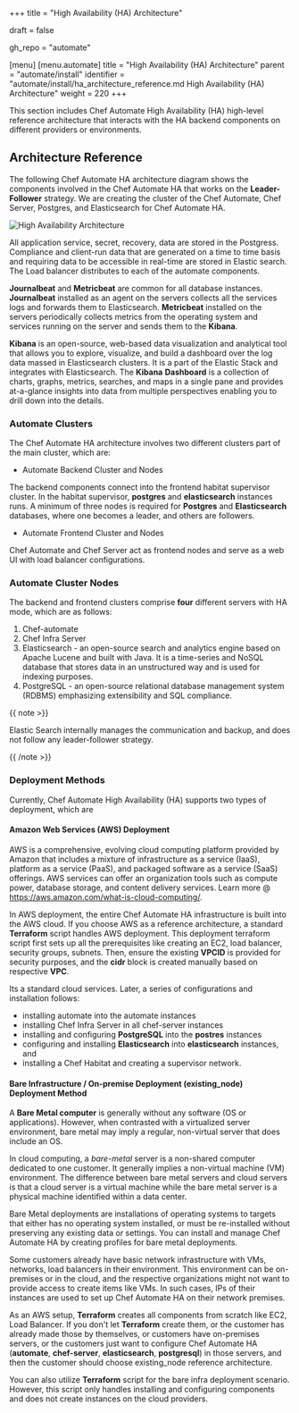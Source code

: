 +++
title = "High Availability (HA) Architecture"

draft = false

gh_repo = "automate"

[menu]
  [menu.automate]
    title = "High Availability (HA) Architecture"
    parent = "automate/install"
    identifier = "automate/install/ha_architecture_reference.md High Availability (HA) Architecture"
    weight = 220
+++

This section includes Chef Automate High Availability (HA) high-level reference architecture that interacts with the HA backend components on different providers or environments.

## Architecture Reference

The following Chef Automate HA architecture diagram shows the components involved in the Chef Automate HA that works on the **Leader-Follower** strategy. We are creating the cluster of the Chef Automate, Chef Server, Postgres, and Elasticsearch for Chef Automate HA.

![High Availability Architecture](/images/automate/ha_architecture.png)

All application service, secret, recovery, data are stored in the Postgress. Compliance and client-run data that are generated on a time to time basis and requiring data to be accessible in real-time are stored in Elastic search. The Load balancer distributes to each of the automate components.

**Journalbeat** and **Metricbeat** are common for all database instances. **Journalbeat** installed as an agent on the servers collects all the services logs and forwards them to Elasticsearch. **Metricbeat** installed on the servers periodically collects metrics from the operating system and services running on the server and sends them to the **Kibana**.

**Kibana** is an open-source, web-based data visualization and analytical tool that allows you to explore, visualize, and build a dashboard over the log data massed in Elasticsearch clusters. It is a part of the Elastic Stack and integrates with Elasticsearch. The **Kibana** **Dashboard** is a collection of charts, graphs, metrics, searches, and maps in a single pane and provides at-a-glance insights into data from multiple perspectives enabling you to drill down into the details.

### Automate Clusters

The Chef Automate HA architecture involves two different clusters part of the main cluster, which are:

- Automate Backend Cluster and Nodes

The backend components connect into the frontend habitat supervisor cluster. In the habitat supervisor, **postgres** and **elasticsearch** instances runs. A minimum of three nodes is required for **Postgres** and **Elasticsearch** databases, where one becomes a leader, and others are followers.

- Automate Frontend Cluster and Nodes

Chef Automate and Chef Server act as frontend nodes and serve as a web UI with load balancer configurations.

### Automate Cluster Nodes

The backend and frontend clusters comprise **four** different servers with HA mode, which are as follows:

1. Chef-automate
2. Chef Infra Server
3. Elasticsearch - an open-source search and analytics engine based on Apache Lucene and built with Java. It is a time-series and NoSQL database that stores data in an unstructured way and is used for indexing purposes.
4. PostgreSQL - an open-source relational database management system (RDBMS) emphasizing extensibility and SQL compliance.

<!-- ! -- These four components reside in a VPC under one network in AWS. Every node sits on a specific machine irrespective of a database. Single database for all three nodes of automate. -->

{{ note >}}

Elastic Search internally manages the communication and backup, and does not follow any leader-follower strategy.

{{ /note >}}

### Deployment Methods

Currently, Chef Automate High Availability (HA) supports two types of deployment, which are

#### Amazon Web Services (AWS) Deployment

AWS is a comprehensive, evolving cloud computing platform provided by Amazon that includes a mixture of infrastructure as a service (IaaS), platform as a service (PaaS), and packaged software as a service (SaaS) offerings. AWS services can offer an organization tools such as compute power, database storage, and content delivery services. Learn more @ <https://aws.amazon.com/what-is-cloud-computing/>.

In AWS deployment, the entire Chef Automate HA infrastructure is built into the AWS cloud. If you choose AWS as a reference architecture, a standard **Terraform** script handles AWS deployment. This deployment terraform script first sets up all the prerequisites like creating an EC2, load balancer, security groups, subnets. Then, ensure the existing **VPCID** is provided for security purposes, and the **cidr** block is created manually based on respective **VPC**.

Its a standard cloud services. Later, a series of configurations and installation follows:

- installing automate into the automate instances
- installing Chef Infra Server in all chef-server instances
- installing and configuring **PostgreSQL** into the **postres** instances
- configuring and installing **Elasticsearch** into **elasticsearch** instances, and
- installing a Chef Habitat and creating a supervisor network.

#### Bare Infrastructure / On-premise Deployment (existing_node) Deployment Method

A **Bare Metal computer** is generally without any software (OS or applications). However, when contrasted with a virtualized server environment, bare metal may imply a regular, non-virtual server that does include an OS.

In cloud computing, a *bare-metal* server is a non-shared computer dedicated to one customer. It generally implies a non-virtual machine (VM) environment. The difference between bare metal servers and cloud servers is that a cloud server is a virtual machine while the bare metal server is a physical machine identified within a data center.

Bare Metal deployments are installations of operating systems to targets that either has no operating system installed, or must be re-installed without preserving any existing data or settings. You can install and manage Chef Automate HA by creating profiles for bare metal deployments.

Some customers already have basic network infrastructure with VMs, networks, load balancers in their environment. This environment can be on-premises or in the cloud, and the respective organizations might not want to provide access to create items like VMs. In such cases, IPs of their instances are used to set up Chef Automate HA on their network premises.

As an AWS setup, **Terraform** creates all components from scratch like EC2, Load Balancer. If you don't let **Terraform** create them, or the customer has already made those by themselves, or customers have on-premises servers, or the customers just want to configure Chef Automate HA (**automate**, **chef-server**, **elasticsearch**, **postgresql**) in those servers, and then the customer should choose existing_node reference architecture.

You can also utilize **Terraform** script for the bare infra deployment scenario. However, this script only handles installing and configuring components and does not create instances on the cloud providers.
